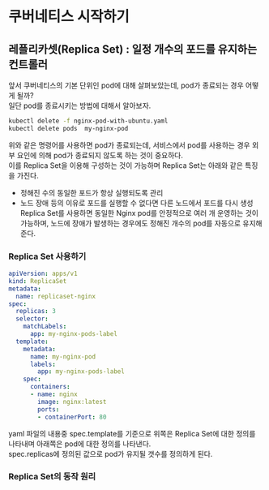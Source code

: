 # 쿠버네티스 시작하기

## 레플리카셋(Replica Set) : 일정 개수의 포드를 유지하는 컨트롤러
앞서 쿠버네티스의 기본 단위인 pod에 대해 살펴보았는데, pod가 종료되는 경우 어떻게 될까?  
일단 pod를 종료시키는 방법에 대해서 알아보자.  
```bash
kubectl delete -f nginx-pod-with-ubuntu.yaml
kubectl delete pods  my-nginx-pod
```
위와 같은 명령어를 사용하면 pod가 종료되는데, 서비스에서 pod를 사용하는 경우 외부 요인에 의해 pod가 종료되지 않도록 하는 것이 중요하다.  
이를 Replica Set을 이용해 구성하는 것이 가능하며 Replica Set는 아래와 같은 특징을 가진다.
- 정해진 수의 동일한 포드가 항상 실행되도록 관리
- 노드 장애 등의 이유로 포드를 실행할 수 없다면 다른 노드에서 포드를 다시 생성
Replica Set를 사용하면 동일한 Nginx pod를 안정적으로 여러 개 운영하는 것이 가능하며, 노드에 장애가 발생하는 경우에도 정해진 개수의 pod를 자동으로 유지해준다.

### Replica Set 사용하기
```yaml
apiVersion: apps/v1
kind: ReplicaSet
metadata:
  name: replicaset-nginx
spec:
  replicas: 3
  selector:
    matchLabels:
      app: my-nginx-pods-label
  template:
    metadata:
      name: my-nginx-pod
      labels: 
        app: my-nginx-pods-label
    spec:
      containers:
      - name: nginx
        image: nginx:latest
        ports:
        - containerPort: 80
```
yaml 파일의 내용중 spec.template를 기준으로 위쪽은 Replica Set에 대한 정의를 나타내며 아래쪽은 pod에 대한 정의를 나타낸다.  
spec.replicas에 정의된 값으로 pod가 유지될 갯수를 정의하게 된다.  

### Replica Set의 동작 원리
